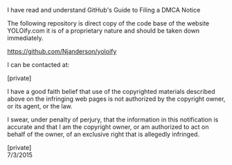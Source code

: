 I have read and understand GitHub's Guide to Filing a DMCA Notice

The following repository is direct copy of the code base of the website
YOLOify.com it is of a proprietary nature and should be taken down
immediately.

https://github.com/Njanderson/yoloify

I can be contacted at:

[private]

I have a good faith belief that use of the copyrighted materials described
above on the infringing web pages is not authorized by the copyright owner,
or its agent, or the law.

I swear, under penalty of perjury, that the information in this
notification is accurate and that I am the copyright owner, or am
authorized to act on behalf of the owner, of an exclusive right that is
allegedly infringed.

[private]  
7/3/2015
